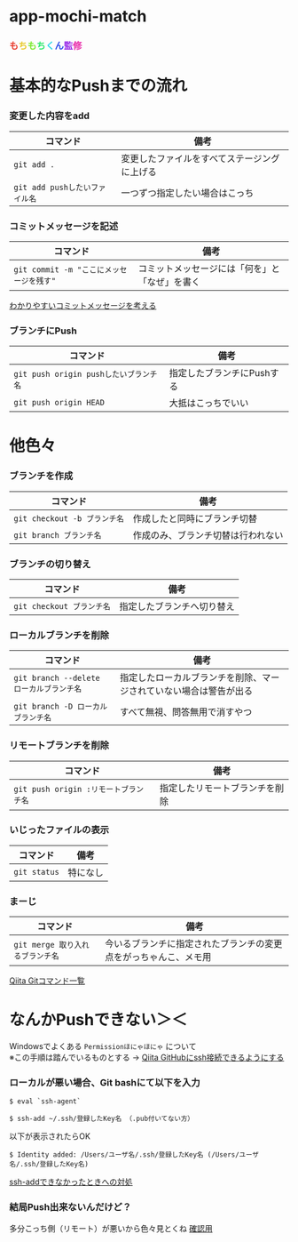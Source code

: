 # app-mochi-match
### <span style="color: #e83929;">も</span><span style="color: #e8c829;">ち</span><span style="color: #79e829;">も</span><span style="color: #29e869;">ち</span><span style="color: #29d8e8;">く</span><span style="color: #2949e8;">ん</span><span style="color: #9829e8;">監</span><span style="color: #e829a8;">修</span>

# 基本的なPushまでの流れ
### **変更した内容をadd**  
| コマンド | 備考 |
| ---- | ---- |
| `git add .` | 変更したファイルをすべてステージングに上げる |
| `git add pushしたいファイル名` | 一つずつ指定したい場合はこっち |

### **コミットメッセージを記述**  
| コマンド | 備考 |
| ---- | ---- |
| `git commit -m "ここにメッセージを残す"` | コミットメッセージには「何を」と「なぜ」を書く |

[わかりやすいコミットメッセージを考える](https://www.tam-tam.co.jp/tipsnote/program/post16686.html)

### **ブランチにPush**  
| コマンド | 備考 |
| ---- | ---- |
| `git push origin pushしたいブランチ名` | 指定したブランチにPushする |
| `git push origin HEAD` | 大抵はこっちでいい |

# 他色々
### **ブランチを作成** 
| コマンド | 備考 |
| ---- | ---- |
| `git checkout -b ブランチ名` | 作成したと同時にブランチ切替 |
| `git branch ブランチ名` | 作成のみ、ブランチ切替は行われない |

### **ブランチの切り替え** 
| コマンド | 備考 |
| ---- | ---- |
| `git checkout ブランチ名` | 指定したブランチへ切り替え |

### **ローカルブランチを削除** 
| コマンド | 備考 |
| ---- | ---- |
| `git branch --delete ローカルブランチ名` | 指定したローカルブランチを削除、マージされていない場合は警告が出る |
| `git branch -D ローカルブランチ名` | すべて無視、問答無用で消すやつ |

### **リモートブランチを削除** 
| コマンド | 備考 |
| ---- | ---- |
| `git push origin :リモートブランチ名` | 指定したリモートブランチを削除 |

### **いじったファイルの表示**
| コマンド | 備考 |
| ---- | ---- |
| `git status` | 特になし |

### **まーじ**
| コマンド | 備考 |
| ---- | ---- |
| `git merge 取り入れるブランチ名` | 今いるブランチに指定されたブランチの変更点をがっちゃんこ、メモ用 |

[Qiita Gitコマンド一覧](https://qiita.com/fukumone/items/73e1a9a62c5e4454263b)

# なんかPushできない＞＜
Windowsでよくある `Permissionほにゃほにゃ` について  
※この手順は踏んでいるものとする → [Qiita GitHubにssh接続できるようにする](https://qiita.com/0ta2/items/25c27d447378b13a1ac3)  
### **ローカルが悪い場合、Git bashにて以下を入力**
```
$ eval `ssh-agent`
```
```
$ ssh-add ~/.ssh/登録したKey名 （.pub付いてない方）
```
以下が表示されたらOK
```
$ Identity added: /Users/ユーザ名/.ssh/登録したKey名 (/Users/ユーザ名/.ssh/登録したKey名)
```
[ssh-addできなかったときへの対処](https://qiita.com/sshojiro/items/60982f06c1a0ba88c160)
### **結局Push出来ないんだけど？**  
多分こっち側（リモート）が悪いから色々見とくね [確認用](https://github.com/VegetableMeat/app-mochi-match/settings/access)